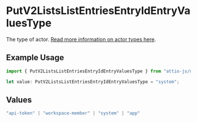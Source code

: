 # PutV2ListsListEntriesEntryIdEntryValuesType

The type of actor. [Read more information on actor types here](/docs/actors).

## Example Usage

```typescript
import { PutV2ListsListEntriesEntryIdEntryValuesType } from "attio-js/models/operations";

let value: PutV2ListsListEntriesEntryIdEntryValuesType = "system";
```

## Values

```typescript
"api-token" | "workspace-member" | "system" | "app"
```